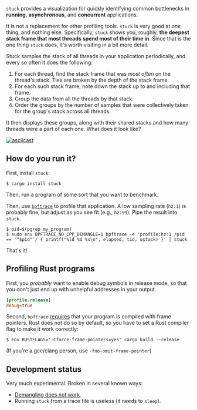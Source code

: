 `stuck` provides a visualization for quickly identifying common
bottlenecks in **running**, **asynchronous**, and **concurrent**
applications.

It is not a replacement for other profiling tools. `stuck` is very good
at _one_ thing, and nothing else. Specifically, `stuck` shows you,
roughly, **the deepest stack frame that most threads spend most of their
time in**. Since that is the one thing `stuck` does, it's worth visiting
in a bit more detail.

Stuck samples the stack of all threads in your application periodically,
and every so often it does the following:

 1. For each thread, find the stack frame that was _most often_ on the
    thread's stack. Ties are broken by the depth of the stack frame.
 2. For each such stack frame, note down the stack up to and including
    that frame.
 3. Group the data from all the threads by that stack.
 4. Order the groups by the number of samples that were collectively
    taken for the group's stack across all threads.

It then displays these groups, along with their shared stacks and how
many threads were a part of each one. What does it look like?

[![asciicast](https://asciinema.org/a/76Q7hTZjFizMKYlHknkxEOXQH.svg)](https://asciinema.org/a/76Q7hTZjFizMKYlHknkxEOXQH)

## How do you run it?

First, install `stuck`:
```console
$ cargo install stuck
```

Then, run a program of some sort that you want to benchmark.

Then, use [`bpftrace`](https://github.com/iovisor/bpftrace/) to profile
that application. A low sampling rate (`hz:1`) is probably fine, but
adjust as you see fit (e.g., `hz:99`). Pipe the result into `stuck`.

```console
$ pid=$(pgrep my_program)
$ sudo env BPFTRACE_NO_CPP_DEMANGLE=1 bpftrace -e 'profile:hz:1 /pid == '"$pid"'/ { printf("%ld %d %s\n", elapsed, tid, ustack) }' | stuck
```

That's it!

## Profiling Rust programs

First, you _probably_ want to enable debug symbols in release mode, so
that you don't just end up with unhelpful addresses in your output.

```toml
[profile.release]
debug=true
```

Second, `bpftrace`
[requires](https://github.com/iovisor/bpftrace/issues/1006) that your
program is compiled with frame pointers. Rust does not do so by default,
so you have to set a Rust compiler flag to make it work correctly:

```console
$ env RUSTFLAGS='-Cforce-frame-pointers=yes' cargo build --release
```

(If you're a gcc/clang person, use `-fno-omit-frame-pointer`)

## Development status

Very much experimental. Broken in several known ways:

 - [Demangling does not work](https://github.com/alexcrichton/rustc-demangle/issues/34).
 - Running `stuck` from a trace file is useless (it needs to `sleep`).
